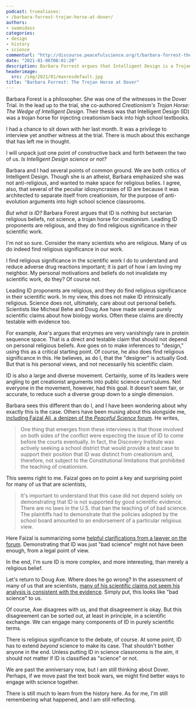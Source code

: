 ```yaml
---
podcast: truealiases:
- /barbara-forrest-trojan-horse-at-dover/
authors:
- swamidass
categories:
- design
- history
- science
commenturl: "http://discourse.peacefulscience.org/t/barbara-forrest-the-trojan-horse-at-dover/12774"
date: "2021-01-06T08:01:20"
description: Barbara Forrest argues that Intelligent Design is a Trojan Horse, just a rehash of creationism. Is this really true? I'm not so sure.
headerimage:
  src: /img/2021/01/maxresdefault.jpg
title: "Barbara Forrest: The Trojan Horse at Dover"
---
```


Barbara Forest is a philosopher. She was one of the witnesses in the Dover Trial. In the lead up to the trial, she co-authored *Creationism's Trojan Horse: The Wedge of Intelligent Design*. Their thesis was that Intelligent Design (ID) was a trojan horse for injecting creationism back into high school textbooks.

I had a chance to sit down with her last month. It was a privilege to interview yet another witness at the trial. There is much about this exchange that has left me in thought.

I will unpack just one point of constructive back and forth between the two of us. *Is Intelligent Design science or not?*

Barbara and I had several points of common ground. We are both critics of Intelligent Design. Though she is an atheist, Barbara emphasized she was not anti-religious, and wanted to make space for religious belies. I agree, also, that several of the peculiar idiosyncrasies of ID are because it was architected to separate itself from creationism, for the purpose of anti-evolution arguments into high school science classrooms.

*But what is ID?* Barbara Forest argues that ID is nothing but sectarian religious beliefs, not science, a trojan horse for creationism. Leading ID proponents are religious, and they do find religious significance in their scientific work.

I'm not so sure. Consider the many scientists who are religious. Many of us do indeed find religious significance in our work.

I find religious significance in the scientific work I do to understand and reduce adverse drug reactions important; it is part of how I am loving my neighbor. My personal motivations and beliefs do not invalidate my scientific work, do they? Of course not.

Leading ID proponents are religious, and they do find religious significance in their scientific work. In my view, this does not make ID intrinsically religious. Science does not, ultimately, care about out personal beliefs. Scientists like Micheal Behe and Doug Axe have made several purely scientific claims about how biology works. Often these claims are directly testable with evidence too.

For example, Axe's argues that enzymes are very vanishingly rare in protein sequence space. That is a direct and testable claim that should not depend on personal religious beliefs. Axe goes on to make inferences to "design," using this as a critical starting point. Of course, he also does find religious significance in this. He believes, as do I, that the "designer" is actually God. But that is his personal views, and not necessarily his scientific claim.

ID is also a large and diverse movement. Certainly, some of its leaders were angling to get creationist arguments into public science curriculums. Not everyone in the movement, however, had this goal. It doesn't seem fair, or accurate, to reduce such a diverse group down to a single dimension.

Barbara sees this different than do I, and I have been wondering about why exactly this is the case. Others have been musing about this alongside me, [including Faizal Ali, a denizen of the *Peaceful Science* forum](https://betterrightthanhappy.com/ken-miller-genie-scott-barbara-forrest-15-years-after-dover/). He writes,

> One thing that emerges from these interviews is that those involved on both sides of the conflict were expecting the issue of ID to come before the courts eventually. In fact, the Discovery Institute was actively seeking a school district that would provide a test case to support their position that ID was distinct from creationism and, therefore, not subject to the Constitutional limitations that prohibited the teaching of creationism.

This seems right to me. Faizal goes on to point a key and surprising point for many of us that are scientists,

> It's important to understand that this case did not depend solely on demonstrating that ID is not supported by good scientific evidence. There are no laws in the U.S. that ban the teaching of of bad science. The plaintiffs had to demonstrate that the policies adopted by the school board amounted to an endorsement of a particular religious view.

Here Faizal is summarizing some [helpful clarifications from a lawyer on the forum](https://discourse.peacefulscience.org/t/kitzmiller-the-universe-and-everything/9427). Demonstrating that ID was just "bad science" might not have been enough, from a legal point of view.

In the end, I'm sure ID is more complex, and more interesting, than merely a religious belief.

Let's return to Doug Axe. Where does he go wrong? In the assessment of many of us that are scientists, [many of his scientific claims not seem his analysis is consistent with the evidence](https://discourse.peacefulscience.org/t/beta-lactamase-antibody-enzymes-and-sequence-space/4271). Simply put, this looks like "bad science" to us.

Of course, Axe disagrees with us, and that disagreement is okay. But this disagreement can be sorted out, at least in principle, in a scientific exchange. We can engage many components of ID in purely scientific terms.

There is religious significance to the debate, of course. At some point, ID has to extend *beyond* science to make its case. That shouldn't bother anyone in the end. Unless putting ID in science classrooms is the aim, it should not matter if ID is classified as "science" or not.

We are past the anniversary now, but I am still thinking about Dover. Perhaps, if we move past the text book wars, we might find better ways to engage with science together.

There is still much to learn from the history here. As for me, I'm still remembering what happened, and I am still reflecting.
